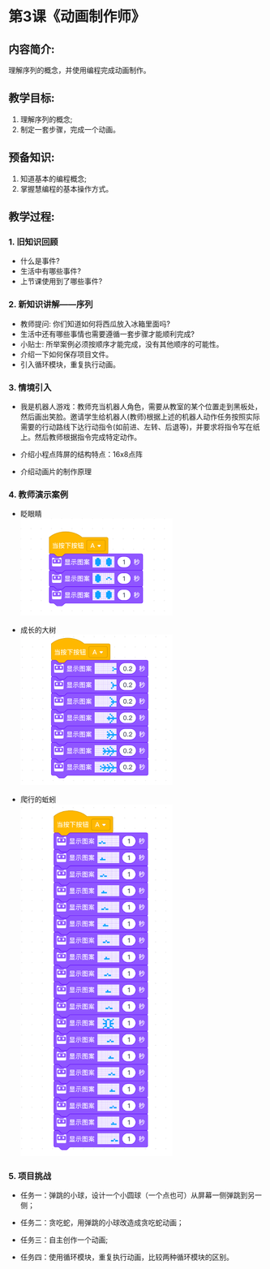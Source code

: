 <!-- # 机器人编程入门学习 -->
<style>
  .width150 {
      width: 150px;
  }
  .width300 {
      width: 300px;
  }
  .width600 {
      width: 600px;
  }
</style>

# 第3课《动画制作师》

## 内容简介:
理解序列的概念，并使用编程完成动画制作。

## 教学目标:
1. 理解序列的概念;
1. 制定一套步骤，完成一个动画。

## 预备知识:
1. 知道基本的编程概念;
1. 掌握慧编程的基本操作方式。


## 教学过程:

### 1. 旧知识回顾
- 什么是事件?
- 生活中有哪些事件?
- 上节课使用到了哪些事件?

### 2. 新知识讲解——序列
- 教师提问: 你们知道如何将西瓜放入冰箱里面吗?
- 生活中还有哪些事情也需要遵循一套步骤才能顺利完成?
- 小贴士: 所举案例必须按顺序才能完成，没有其他顺序的可能性。
- 介绍一下如何保存项目文件。
- 引入循环模块，重复执行动画。

### 3. 情境引入

- 我是机器人游戏：教师充当机器人角色，需要从教室的某个位置走到黑板处，然后画出笑脸。邀请学生给机器人(教师)根据上述的机器人动作任务按照实际 需要的行动路线下达行动指令(如前进、左转、后退等)，并要求将指令写在纸 上。然后教师根据指令完成特定动作。

- 介绍小程点阵屏的结构特点：16x8点阵  

- 介绍动画片的制作原理  

### 4. 教师演示案例

- 眨眼睛  
  <img src="./images/3-1.png" class="width300" />  

- 成长的大树  
  <img src="./images/3-2.png" class="width300" />  

- 爬行的蚯蚓  
  <img src="./images/3-4.png" class="width300" />  

### 5. 项目挑战

- 任务一：弹跳的小球，设计一个小圆球（一个点也可）从屏幕一侧弹跳到另一侧；  

- 任务二：贪吃蛇，用弹跳的小球改造成贪吃蛇动画；  

- 任务三：自主创作一个动画;  

- 任务四：使用循环模块，重复执行动画，比较两种循环模块的区别。